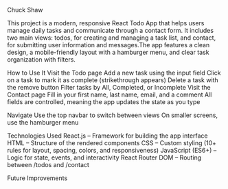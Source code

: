 Chuck Shaw

This project is a modern, responsive React Todo App that helps users manage daily tasks and communicate through a contact form. It includes two main views: todos, for creating and managing a task list, and contact, for submitting user information and messages.The app features a clean design, a mobile-friendly layout with a hamburger menu, and clear task organization with filters.

How to Use It
Visit the Todo page
Add a new task using the input field
Click on a task to mark it as complete (strikethrough appears)
Delete a task with the remove button
Filter tasks by All, Completed, or Incomplete
Visit the Contact page
Fill in your first name, last name, email, and a comment
All fields are controlled, meaning the app updates the state as you type

Navigate
Use the top navbar to switch between views
On smaller screens, use the hamburger menu

Technologies Used
React.js – Framework for building the app interface
HTML – Structure of the rendered components
CSS – Custom styling (10+ rules for layout, spacing, colors, and responsiveness)
JavaScript (ES6+) – Logic for state, events, and interactivity
React Router DOM – Routing between /todos and /contact

Future Improvements




